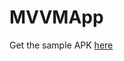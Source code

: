 # MVVMApp
Get the sample APK [here](https://github.com/goputtanz/MachineTestNewAge/blob/master/nasaApp.apk?raw=true)
